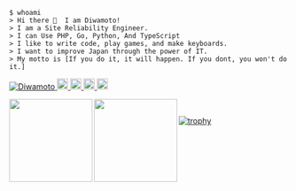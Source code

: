 
```shell
$ whoami
> Hi there 👋  I am Diwamoto!
> I am a Site Reliability Engineer.
> I can Use PHP, Go, Python, And TypeScript
> I like to write code, play games, and make keyboards.
> I want to improve Japan through the power of IT.
> My motto is [If you do it, it will happen. If you dont, you won't do it.]
```

<p align="left"> 
  <a href="https://github.com/Diwamoto/">
    <img src="https://komarev.com/ghpvc/?username=diwamoto" alt="Diwamoto" />
  </a>
  <a href="http://twitter.com/Diwamoto_">
    <img height="20" src="https://img.shields.io/twitter/follow/Diwamoto_?label=Twitter&logo=twitter&style=flat" />
  </a>
  <a href="https://github.com/Diwamoto">
    <img height="20" src="https://img.shields.io/github/followers/Diwamoto?label=follow&logo=github&style=flat" />
  </a>
  <a href="https://qiita.com/Diwamoto">
    <img height="20" src="https://qiita-badge.apiapi.app/s/Diwamoto/posts.svg" />
  </a>
  <a href="https://qiita.com/Diwamoto">
    <img height="20" src="https://qiita-badge.apiapi.app/s/Diwamoto/contributions.svg" />
  </a>
</p>

<p align="left"> 
  <img align="left" height="150px" src="https://github-readme-stats.vercel.app/api?username=Diwamoto&count_private=true&show_icons=true&theme=nord" />
  <img align="left" height="150px" src="https://github-readme-stats.vercel.app/api/top-langs/?username=Diwamoto&theme=nord&layout=compact" />
</p>

<br>

[![trophy](https://github-profile-trophy.vercel.app/?username=Diwamoto&theme=nord&column=9
)](https://github.com/ryo-ma/github-profile-trophy)

